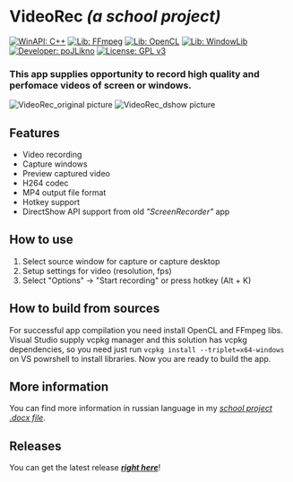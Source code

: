# **VideoRec** *(a school project)* #

[![WinAPI: C++](https://img.shields.io/badge/WinAPI-C++-blue)](https://learn.microsoft.com/ru-ru/windows/win32/api/)  [![Lib: FFmpeg](https://img.shields.io/badge/Lib-FFmpeg-green)](https://www.ffmpeg.org/)  [![Lib: OpenCL](https://img.shields.io/badge/Lib-OpenCL-orange)](https://www.khronos.org/opencl/)  [![Lib: WindowLib](https://img.shields.io/badge/Lib-WindowLib-aqua)](https://github.com/poJLikno/WindowLib)  [![Developer: poJLikno](https://img.shields.io/badge/Developer-poJLikno-red)](https://github.com/poJLikno)  [![License: GPL v3](https://img.shields.io/badge/License-GPLv3-purple)](https://www.gnu.org/licenses/gpl-3.0)

### This app supplies opportunity to record high quality and perfomace videos of screen or windows. ###

![VideoRec_original picture](https://github.com/user-attachments/assets/3c6d9ffd-81d3-499d-88a9-1b28b22ed050)
![VideoRec_dshow picture](https://github.com/user-attachments/assets/ce137c98-661b-4f88-ac86-6ceaaf3aafa2)

## Features ##
* Video recording
* Capture windows
* Preview captured video
* H264 codec 
* MP4 output file format
* Hotkey support
* DirectShow API support from old *"ScreenRecorder"* app

## How to use ##
1. Select source window for capture or capture desktop
2. Setup settings for video (resolution, fps)
3. Select "Options" -> "Start recording" or press hotkey (Alt + K)

## How to build from sources ##
For successful app compilation you need install OpenCL and FFmpeg libs.
Visual Studio supply vcpkg manager and this solution has vcpkg dependencies, so you need just run `vcpkg install --triplet=x64-windows` on VS powrshell to install libraries.
Now you are ready to build the app.

## More information ##
You can find more information in russian language in my *[school project .docx file](https://docs.google.com/document/d/1Acz6KpHh8o7UEKdiUX9S0lwbHd2BfUYzEftklc-Ur8o/edit?usp=sharing)*.

## Releases ##
You can get the latest release ***[right here](https://github.com/poJLikno/VideoRec/releases)***!
